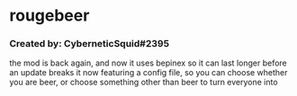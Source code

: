 # rougebeer #
### Created by: CyberneticSquid#2395 ###

the mod is back again, and now it uses bepinex so it can last longer before an update breaks it
now featuring a config file, so you can choose whether you are beer, or choose something other than beer to turn everyone into
